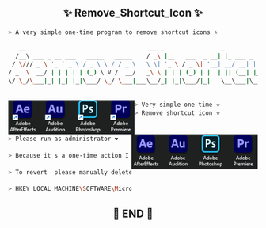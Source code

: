 <h2 align="center"> ✨ Remove_Shortcut_Icon ✨ </h2>

```zsh
> A very simple one-time program to remove shortcut icons ⭐
```

```zsh
   __                                   __ _                _             _        _____                
  /__\ ___ _ __ ___   _____   _____    / _\ |__   ___  _ __| |_ ___ _   _| |_      \_   \___ ___  _ __  
 / \/// _ \ '_ ` _ \ / _ \ \ / / _ \   \ \| '_ \ / _ \| '__| __/ __| | | | __|      / /\/ __/ _ \| '_ \ 
/ _  \  __/ | | | | | (_) \ V /  __/   _\ \ | | | (_) | |  | || (__| |_| | |_    /\/ /_| (_| (_) | | | |
\/ \_/\___|_| |_| |_|\___/ \_/ \___|___\__/_| |_|\___/|_|   \__\___|\__,_|\__|___\____/ \___\___/|_| |_|
             
```

<img align="left" src="img/F.png" width="255px"/>

<img align="right" src="img/T.png" width="255px"/>


```zsh
> Very simple one-time ⭐
> Remove shortcut icon ⭐
```

```zsh
> Please run as administrator ❤️

> Because it s a one-time action I didn t include recovery code ⭐

> To revert  please manually delete the key named 29 under the registry path ⭐

> HKEY_LOCAL_MACHINE\SOFTWARE\Microsoft\Windows\CurrentVersion\Explorer\Shell Icons <
```

<h2 align="center"> 🧡 END 🧡 </h2>
